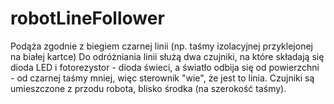 # robotLineFollower
Podąża zgodnie z biegiem czarnej linii (np. taśmy izolacyjnej przyklejonej na białej kartce)
Do odróżniania linii służą dwa czujniki, na które składają się dioda LED i fotorezystor - dioda świeci, a światło odbija się od powierzchni - od czarnej taśmy mniej, więc sterownik "wie", że jest to linia.
Czujniki są umieszczone z przodu robota, blisko środka (na szerokość taśmy).
